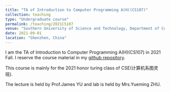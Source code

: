 ```yaml
---
title: "TA of Introduction to Computer Programming A(H)(CS107)"
collection: teaching
type: "Undergraduate course"
permalink: /teaching/2021CS107
venue: "Southern University of Science and Technology, Department of Computer Science and Engineering"
date: 2021-09-01
location: "Shenzhen, China"
---
```


I am the TA of Introduction to Computer Programming A(H)(CS107) in 2021 Fall.
I reserve the course material in my [github repository](https://github.com/YeeTone/SUSTech-Java1A-Answer/tree/2021Fall).

This course is mainly for the 2021 honor turing class of CSE(计算机系图灵班).

The lecture is held by Prof.James YU and lab is held by Mrs.Yueming ZHU.
